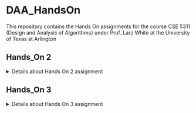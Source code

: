 # DAA_HandsOn
This repository contains the Hands On assignments for the course CSE 5311 (Design and Analysis of Algorithms) under Prof. Larz White at the University of Texas at Arlington 

## Hands_On 2
<details>
<summary>Details about Hands On 2 assignment</summary>

Direct Link to the folder - [`Hands_On_2`](Hands_On_2/)
  
This assignment implements - 
1. insertion sort 
2. selection sort
3. bubble sort

Each of the sorts have - 
- source code - [`insertion_sort.py`](Hands_On_2/insertion_sort.py) [`selection_sort.py`](Hands_On_2/selection_sort.py) [`bubble_sort.py`](Hands_On_2/bubble_sort.py)
- time vs input array size plot code (using mathplotlib) - [`plot_insertion.py`](Hands_On_2/plot_insertion.py) [`plot_selection.py`](Hands_On_2/plot_selection.py) [`plot_bubble.py`](Hands_On_2/plot_bubble.py)
- image of the plot generated - [`plot_insertionsort.png`](Hands_On_2/plot_insertionsort.png) [`selectionsort.png`](Hands_On_2/plot_selectionsort.png) [`plot_bubblesort.png`](Hands_On_2/plot_bubblesort.png)

Additional files:
- computer information (work done on GitHub Codespaces) - [`computer_benchmark_info.txt`](Hands_On_2/computer_benchmark_info.txt)
- selection sort correctness - [`selectionsort_correctness.py`](Hands_On_2/selectionsort_correctness.py)
- benchmark plot for the 3 sorting algorithms (python code and plot image) - [`benchmark_sorting_algorithms.py`](Hands_On_2/benchmark_sorting_algorithms.py) [`benchmark_sorting_algorithms.png`](Hands_On_2/benchmark_sorting_algorithms.png)
  
</details>

## Hands_On 3
<details>
<summary>Details about Hands On 3 assignment</summary>

Direct Link to the folder - [`Hands_On_3`](Hands_On_3/)

1. Solution in the PDF
2. Plot for time vs n 
    - time vs n plot: [`timeplot.py`](Hands_On_3/timeplot.py)[`timeplot.png`](Hands_On_3/timeplot.png)
    - time vs n plot with polynomial fitting (w/ only original data points): [`timeplot_fit.py`](Hands_On_3/timeplot_fit.py) [`timeplot_fit.png`](Hands_On_3/timeplot_fit.png)
    - time vs n plot with polynomial fitting (both graphs shown for comparision): [`timeplot_fit_bounds.py`](Hands_On_3/timeplot_fit_bounds.py) [`timeplot_fit_bounds.png`](Hands_On_3/timeplot_fit_bounds.png)
3. Bounds 
    - python code to showcase the lower and upper bounds on the plot w/ (time vs n) and polynomial graph: [`timeplot_fit_bounds.py`](Hands_On_3/timeplot_fit_bounds.py)
    - plot: [`timeplot_fit_bounds.png`](Hands_On_3/timeplot_fit_bounds.png)
    - more explaination about the bounds in the PDF
4. n0 value
    - python code to zoom in and mark the n0 value: [`timeplot_fit_n0.py`](Hands_On_3/timeplot_fit_n0.py)
    - plot: [`timeplot_fit_n0.png`](Hands_On_3/timeplot_fit_n0.png)
5. Solution in PDF
6. Solution in PDF
7. Merge sort: [`merge_sort.c`](Hands_On_3/merge_sort.c)
 
 
Other files:
- PDF containing the non-coding solutions to some of the questions: [`Hands_On_3_solutions.pdf`](Hands_On_3/Hands_On_3_solutions.pdf)
</details>
